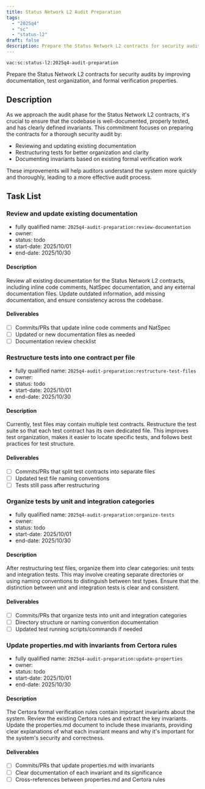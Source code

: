 ```yaml
---
title: Status Network L2 Audit Preparation
tags:
  - "2025q4"
  - "sc"
  - "status-l2"
draft: false
description: Prepare the Status Network L2 contracts for security audits by improving documentation, test organization, and formal verification properties.
---
```


`vac:sc:status-l2:2025q4-audit-preparation`

Prepare the Status Network L2 contracts for security audits by improving documentation, test organization, and formal verification properties.

## Description

As we approach the audit phase for the Status Network L2 contracts,
it's crucial to ensure that the codebase is well-documented,
properly tested,
and has clearly defined invariants.
This commitment focuses on preparing the contracts for a thorough security audit by:
- Reviewing and updating existing documentation
- Restructuring tests for better organization and clarity
- Documenting invariants based on existing formal verification work

These improvements will help auditors understand the system more quickly and thoroughly,
leading to a more effective audit process.

## Task List

### Review and update existing documentation
* fully qualified name: `2025q4-audit-preparation:review-documentation`
* owner:
* status: todo
* start-date: 2025/10/01
* end-date: 2025/10/30

#### Description

Review all existing documentation for the Status Network L2 contracts,
including inline code comments,
NatSpec documentation,
and any external documentation files.
Update outdated information,
add missing documentation,
and ensure consistency across the codebase.

#### Deliverables

- [ ] Commits/PRs that update inline code comments and NatSpec
- [ ] Updated or new documentation files as needed
- [ ] Documentation review checklist

### Restructure tests into one contract per file
* fully qualified name: `2025q4-audit-preparation:restructure-test-files`
* owner:
* status: todo
* start-date: 2025/10/01
* end-date: 2025/10/30

#### Description

Currently,
test files may contain multiple test contracts.
Restructure the test suite so that each test contract has its own dedicated file.
This improves test organization,
makes it easier to locate specific tests,
and follows best practices for test structure.

#### Deliverables

- [ ] Commits/PRs that split test contracts into separate files
- [ ] Updated test file naming conventions
- [ ] Tests still pass after restructuring

### Organize tests by unit and integration categories
* fully qualified name: `2025q4-audit-preparation:organize-tests`
* owner:
* status: todo
* start-date: 2025/10/01
* end-date: 2025/10/30

#### Description

After restructuring test files,
organize them into clear categories:
unit tests and integration tests.
This may involve creating separate directories or using naming conventions to distinguish between test types.
Ensure that the distinction between unit and integration tests is clear and consistent.

#### Deliverables

- [ ] Commits/PRs that organize tests into unit and integration categories
- [ ] Directory structure or naming convention documentation
- [ ] Updated test running scripts/commands if needed

### Update properties.md with invariants from Certora rules
* fully qualified name: `2025q4-audit-preparation:update-properties`
* owner:
* status: todo
* start-date: 2025/10/01
* end-date: 2025/10/30

#### Description

The Certora formal verification rules contain important invariants about the system.
Review the existing Certora rules and extract the key invariants.
Update the properties.md document to include these invariants,
providing clear explanations of what each invariant means and why it's important for the system's security and correctness.

#### Deliverables

- [ ] Commits/PRs that update properties.md with invariants
- [ ] Clear documentation of each invariant and its significance
- [ ] Cross-references between properties.md and Certora rules
